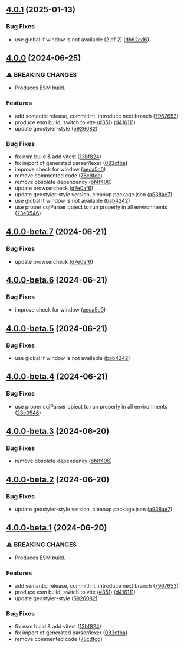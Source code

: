 ## [4.0.1](https://github.com/geostyler/geostyler-cql-parser/compare/v4.0.0...v4.0.1) (2025-01-13)


### Bug Fixes

* use global if window is not available (2 of 2) ([db62cd6](https://github.com/geostyler/geostyler-cql-parser/commit/db62cd69f62af5664fb30a7f5bd254cac4cd7e18))

## [4.0.0](https://github.com/geostyler/geostyler-cql-parser/compare/v3.0.2...v4.0.0) (2024-06-25)


### ⚠ BREAKING CHANGES

* Produces ESM build.

### Features

* add semantic release, commitlint, introduce next branch ([7967653](https://github.com/geostyler/geostyler-cql-parser/commit/796765362f94faeeecd6c4c29e0a038da2ef35eb))
* produce esm build, switch to vite ([#351](https://github.com/geostyler/geostyler-cql-parser/issues/351)) ([d416111](https://github.com/geostyler/geostyler-cql-parser/commit/d4161112c2534a1143c936d71642dfc52e14a80c))
* update geostyler-style ([5926082](https://github.com/geostyler/geostyler-cql-parser/commit/5926082b4e9048cfaa6122185bbb34f2cd400f89))


### Bug Fixes

* fix esm build & add vitest ([13bf824](https://github.com/geostyler/geostyler-cql-parser/commit/13bf824f166e592ee3eba89a6e27b12cd5168929))
* fix import of generated parser/lexer ([083cfba](https://github.com/geostyler/geostyler-cql-parser/commit/083cfba16d1cf35e28d9f67460f61d2fa349cedb))
* improve check for window ([aeca5c0](https://github.com/geostyler/geostyler-cql-parser/commit/aeca5c05dfcc7b2a5e0c0edc6741c6d195d4615f))
* remove commented code ([78cdfcd](https://github.com/geostyler/geostyler-cql-parser/commit/78cdfcd4be56f2f2c6a24c5715bc6ffdfa2bcb21))
* remove obsolete dependency ([bf4f406](https://github.com/geostyler/geostyler-cql-parser/commit/bf4f406227ba2deb198bbd27d2a1075fd17ca987))
* update browsercheck ([d7e0af6](https://github.com/geostyler/geostyler-cql-parser/commit/d7e0af6a7c476f8387a375b9321f2005ad0489cd))
* update geostyler-style version, cleanup package.json ([a938ae7](https://github.com/geostyler/geostyler-cql-parser/commit/a938ae759a765786ff57976a970a994fa0d68d02))
* use global if window is not available ([bab4242](https://github.com/geostyler/geostyler-cql-parser/commit/bab4242d8ee8af1e56dd1200d5244c4273650017))
* use proper cqlParser object to run properly in all environments ([23e0546](https://github.com/geostyler/geostyler-cql-parser/commit/23e05463e0459ae1b5592603bc7db51166a6f9f0))

## [4.0.0-beta.7](https://github.com/geostyler/geostyler-cql-parser/compare/v4.0.0-beta.6...v4.0.0-beta.7) (2024-06-21)


### Bug Fixes

* update browsercheck ([d7e0af6](https://github.com/geostyler/geostyler-cql-parser/commit/d7e0af6a7c476f8387a375b9321f2005ad0489cd))

## [4.0.0-beta.6](https://github.com/geostyler/geostyler-cql-parser/compare/v4.0.0-beta.5...v4.0.0-beta.6) (2024-06-21)


### Bug Fixes

* improve check for window ([aeca5c0](https://github.com/geostyler/geostyler-cql-parser/commit/aeca5c05dfcc7b2a5e0c0edc6741c6d195d4615f))

## [4.0.0-beta.5](https://github.com/geostyler/geostyler-cql-parser/compare/v4.0.0-beta.4...v4.0.0-beta.5) (2024-06-21)


### Bug Fixes

* use global if window is not available ([bab4242](https://github.com/geostyler/geostyler-cql-parser/commit/bab4242d8ee8af1e56dd1200d5244c4273650017))

## [4.0.0-beta.4](https://github.com/geostyler/geostyler-cql-parser/compare/v4.0.0-beta.3...v4.0.0-beta.4) (2024-06-21)


### Bug Fixes

* use proper cqlParser object to run properly in all environments ([23e0546](https://github.com/geostyler/geostyler-cql-parser/commit/23e05463e0459ae1b5592603bc7db51166a6f9f0))

## [4.0.0-beta.3](https://github.com/geostyler/geostyler-cql-parser/compare/v4.0.0-beta.2...v4.0.0-beta.3) (2024-06-20)


### Bug Fixes

* remove obsolete dependency ([bf4f406](https://github.com/geostyler/geostyler-cql-parser/commit/bf4f406227ba2deb198bbd27d2a1075fd17ca987))

## [4.0.0-beta.2](https://github.com/geostyler/geostyler-cql-parser/compare/v4.0.0-beta.1...v4.0.0-beta.2) (2024-06-20)


### Bug Fixes

* update geostyler-style version, cleanup package.json ([a938ae7](https://github.com/geostyler/geostyler-cql-parser/commit/a938ae759a765786ff57976a970a994fa0d68d02))

## [4.0.0-beta.1](https://github.com/geostyler/geostyler-cql-parser/compare/v3.0.2...v4.0.0-beta.1) (2024-06-20)


### ⚠ BREAKING CHANGES

* Produces ESM build.

### Features

* add semantic release, commitlint, introduce next branch ([7967653](https://github.com/geostyler/geostyler-cql-parser/commit/796765362f94faeeecd6c4c29e0a038da2ef35eb))
* produce esm build, switch to vite ([#351](https://github.com/geostyler/geostyler-cql-parser/issues/351)) ([d416111](https://github.com/geostyler/geostyler-cql-parser/commit/d4161112c2534a1143c936d71642dfc52e14a80c))
* update geostyler-style ([5926082](https://github.com/geostyler/geostyler-cql-parser/commit/5926082b4e9048cfaa6122185bbb34f2cd400f89))


### Bug Fixes

* fix esm build & add vitest ([13bf824](https://github.com/geostyler/geostyler-cql-parser/commit/13bf824f166e592ee3eba89a6e27b12cd5168929))
* fix import of generated parser/lexer ([083cfba](https://github.com/geostyler/geostyler-cql-parser/commit/083cfba16d1cf35e28d9f67460f61d2fa349cedb))
* remove commented code ([78cdfcd](https://github.com/geostyler/geostyler-cql-parser/commit/78cdfcd4be56f2f2c6a24c5715bc6ffdfa2bcb21))
